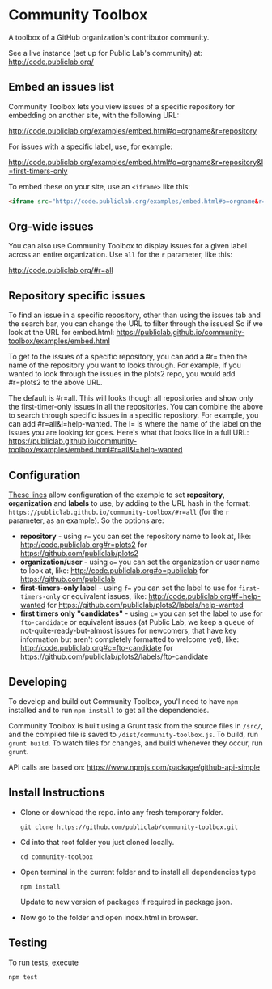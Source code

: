 Community Toolbox
====

A toolbox of a GitHub organization's contributor community.

See a live instance (set up for Public Lab's community) at: http://code.publiclab.org/


## Embed an issues list

Community Toolbox lets you view issues of a specific repository for embedding on another site, with the following URL:

http://code.publiclab.org/examples/embed.html#o=orgname&r=repository

For issues with a specific label, use, for example: 

http://code.publiclab.org/examples/embed.html#o=orgname&r=repository&l=first-timers-only

To embed these on your site, use an `<iframe>` like this:

```html
<iframe src="http://code.publiclab.org/examples/embed.html#o=orgname&r=repository" style="border:none;" width="100%" height="600px"></iframe>
```

## Org-wide issues

You can also use Community Toolbox to display issues for a given label across an entire organization. Use `all` for the `r` parameter, like this:

http://code.publiclab.org/#r=all

## Repository specific issues
To find an issue in a specific repository, other than using the issues tab and the search bar, you can change the URL to filter through the issues! So if we look at the URL for embed.html:
https://publiclab.github.io/community-toolbox/examples/embed.html

To get to the issues of a specific repository, you can add a #r= then the name of the repository you want to looks through. For example, if you wanted to look through the issues in the plots2 repo, you would add #r=plots2 to the above URL. 

The default is #r=all. This will looks though all repositories and show only the first-timer-only issues in all the repositories. 
You can combine the above to search through specific issues in a specific repository. For example, you can add #r=all&l=help-wanted. The l= is where the name of the label on the issues you are looking for goes. Here's what that looks like in a full URL:
https://publiclab.github.io/community-toolbox/examples/embed.html#r=all&l=help-wanted

## Configuration

[These lines](https://github.com/publiclab/community-toolbox/blob/620c4d906be704ffaa5b40509796c18c393f83f4/index.html#L115-L118) allow configuration of the example to set **repository, organization** and **labels** to use, by adding to the URL hash in the format: `https://publiclab.github.io/community-toolbox/#r=all` (for the `r` parameter, as an example). So the options are:

* **repository** - using `r=` you can set the repository name to look at, like: http://code.publiclab.org#r=plots2 for https://github.com/publiclab/plots2
* **organization/user** - using `o=` you can set the organization or user name to look at, like: http://code.publiclab.org#o=publiclab for https://github.com/publiclab
* **first-timers-only label** - using `f=` you can set the label to use for `first-timers-only` or equivalent issues, like: http://code.publiclab.org#f=help-wanted for https://github.com/publiclab/plots2/labels/help-wanted
* **first timers only "candidates"** - using `c=` you can set the label to use for `fto-candidate` or equivalent issues (at Public Lab, we keep a queue of not-quite-ready-but-almost issues for newcomers, that have key information but aren't completely formatted to welcome yet), like: http://code.publiclab.org#c=fto-candidate for https://github.com/publiclab/plots2/labels/fto-candidate

## Developing

To develop and build out Community Toolbox, you'l need to have `npm` installed and to run `npm install` to get all the dependencies. 

Community Toolbox is built using a Grunt task from the source files in `/src/`, and the compiled file is saved to `/dist/community-toolbox.js`. To build, run `grunt build`. To watch files for changes, and build whenever they occur, run `grunt`. 

API calls are based on: https://www.npmjs.com/package/github-api-simple

## Install Instructions
* Clone or download the repo. into any fresh temporary folder.

   ``` git clone https://github.com/publiclab/community-toolbox.git ```

* Cd into that root folder you just cloned locally.

   ``` cd community-toolbox ```

* Open terminal in the current folder and to install all dependencies type

   ```npm install ```
   
   Update to new version of packages if required in package.json.
   
* Now go to the folder and open index.html in browser.


## Testing

To run tests, execute 

```
npm test
```
